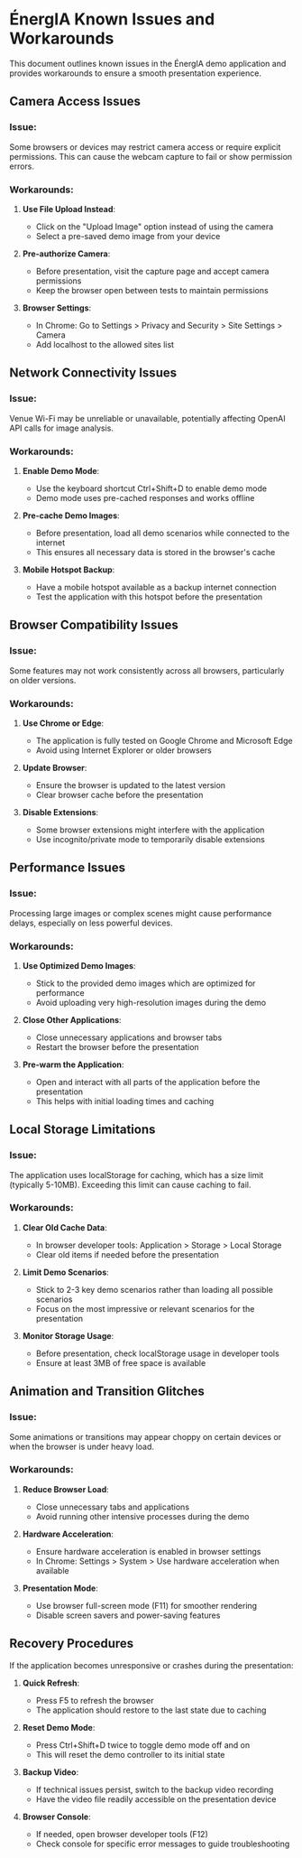 # ÉnergIA Known Issues and Workarounds

This document outlines known issues in the ÉnergIA demo application and provides workarounds to ensure a smooth presentation experience.

## Camera Access Issues

### Issue:
Some browsers or devices may restrict camera access or require explicit permissions. This can cause the webcam capture to fail or show permission errors.

### Workarounds:
1. **Use File Upload Instead**:
   - Click on the "Upload Image" option instead of using the camera
   - Select a pre-saved demo image from your device

2. **Pre-authorize Camera**:
   - Before presentation, visit the capture page and accept camera permissions
   - Keep the browser open between tests to maintain permissions

3. **Browser Settings**:
   - In Chrome: Go to Settings > Privacy and Security > Site Settings > Camera
   - Add localhost to the allowed sites list

## Network Connectivity Issues

### Issue:
Venue Wi-Fi may be unreliable or unavailable, potentially affecting OpenAI API calls for image analysis.

### Workarounds:
1. **Enable Demo Mode**:
   - Use the keyboard shortcut Ctrl+Shift+D to enable demo mode
   - Demo mode uses pre-cached responses and works offline

2. **Pre-cache Demo Images**:
   - Before presentation, load all demo scenarios while connected to the internet
   - This ensures all necessary data is stored in the browser's cache

3. **Mobile Hotspot Backup**:
   - Have a mobile hotspot available as a backup internet connection
   - Test the application with this hotspot before the presentation

## Browser Compatibility Issues

### Issue:
Some features may not work consistently across all browsers, particularly on older versions.

### Workarounds:
1. **Use Chrome or Edge**:
   - The application is fully tested on Google Chrome and Microsoft Edge
   - Avoid using Internet Explorer or older browsers

2. **Update Browser**:
   - Ensure the browser is updated to the latest version
   - Clear browser cache before the presentation

3. **Disable Extensions**:
   - Some browser extensions might interfere with the application
   - Use incognito/private mode to temporarily disable extensions

## Performance Issues

### Issue:
Processing large images or complex scenes might cause performance delays, especially on less powerful devices.

### Workarounds:
1. **Use Optimized Demo Images**:
   - Stick to the provided demo images which are optimized for performance
   - Avoid uploading very high-resolution images during the demo

2. **Close Other Applications**:
   - Close unnecessary applications and browser tabs
   - Restart the browser before the presentation

3. **Pre-warm the Application**:
   - Open and interact with all parts of the application before the presentation
   - This helps with initial loading times and caching

## Local Storage Limitations

### Issue:
The application uses localStorage for caching, which has a size limit (typically 5-10MB). Exceeding this limit can cause caching to fail.

### Workarounds:
1. **Clear Old Cache Data**:
   - In browser developer tools: Application > Storage > Local Storage
   - Clear old items if needed before the presentation

2. **Limit Demo Scenarios**:
   - Stick to 2-3 key demo scenarios rather than loading all possible scenarios
   - Focus on the most impressive or relevant scenarios for the presentation

3. **Monitor Storage Usage**:
   - Before presentation, check localStorage usage in developer tools
   - Ensure at least 3MB of free space is available

## Animation and Transition Glitches

### Issue:
Some animations or transitions may appear choppy on certain devices or when the browser is under heavy load.

### Workarounds:
1. **Reduce Browser Load**:
   - Close unnecessary tabs and applications
   - Avoid running other intensive processes during the demo

2. **Hardware Acceleration**:
   - Ensure hardware acceleration is enabled in browser settings
   - In Chrome: Settings > System > Use hardware acceleration when available

3. **Presentation Mode**:
   - Use browser full-screen mode (F11) for smoother rendering
   - Disable screen savers and power-saving features

## Recovery Procedures

If the application becomes unresponsive or crashes during the presentation:

1. **Quick Refresh**:
   - Press F5 to refresh the browser
   - The application should restore to the last state due to caching

2. **Reset Demo Mode**:
   - Press Ctrl+Shift+D twice to toggle demo mode off and on
   - This will reset the demo controller to its initial state

3. **Backup Video**:
   - If technical issues persist, switch to the backup video recording
   - Have the video file readily accessible on the presentation device

4. **Browser Console**:
   - If needed, open browser developer tools (F12)
   - Check console for specific error messages to guide troubleshooting